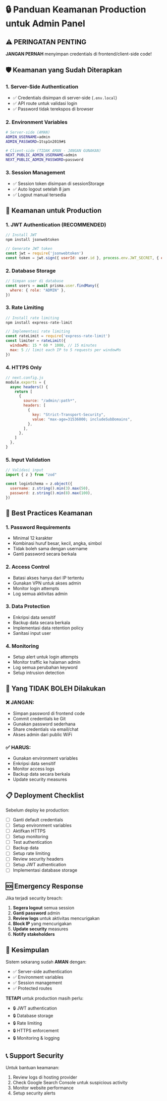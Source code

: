 # 🔒 Panduan Keamanan Production untuk Admin Panel

## ⚠️ **PERINGATAN PENTING**

**JANGAN PERNAH** menyimpan credentials di frontend/client-side code!

## 🛡️ **Keamanan yang Sudah Diterapkan**

### 1. **Server-Side Authentication**

- ✅ Credentials disimpan di server-side (`.env.local`)
- ✅ API route untuk validasi login
- ✅ Password tidak terekspos di browser

### 2. **Environment Variables**

```bash
# Server-side (AMAN)
ADMIN_USERNAME=admin
ADMIN_PASSWORD=1tsp1n2019#$

# Client-side (TIDAK AMAN - JANGAN GUNAKAN)
NEXT_PUBLIC_ADMIN_USERNAME=admin
NEXT_PUBLIC_ADMIN_PASSWORD=password
```

### 3. **Session Management**

- ✅ Session token disimpan di sessionStorage
- ✅ Auto logout setelah 8 jam
- ✅ Logout manual tersedia

## 🚀 **Keamanan untuk Production**

### 1. **JWT Authentication (RECOMMENDED)**

```javascript
// Install JWT
npm install jsonwebtoken

// Generate JWT token
const jwt = require('jsonwebtoken')
const token = jwt.sign({ userId: user.id }, process.env.JWT_SECRET, { expiresIn: '8h' })
```

### 2. **Database Storage**

```javascript
// Simpan user di database
const users = await prisma.user.findMany({
  where: { role: "ADMIN" },
})
```

### 3. **Rate Limiting**

```javascript
// Install rate limiting
npm install express-rate-limit

// Implementasi rate limiting
const rateLimit = require('express-rate-limit')
const limiter = rateLimit({
  windowMs: 15 * 60 * 1000, // 15 minutes
  max: 5 // limit each IP to 5 requests per windowMs
})
```

### 4. **HTTPS Only**

```javascript
// next.config.js
module.exports = {
  async headers() {
    return [
      {
        source: "/admin/:path*",
        headers: [
          {
            key: "Strict-Transport-Security",
            value: "max-age=31536000; includeSubDomains",
          },
        ],
      },
    ]
  },
}
```

### 5. **Input Validation**

```javascript
// Validasi input
import { z } from "zod"

const loginSchema = z.object({
  username: z.string().min(3).max(50),
  password: z.string().min(8).max(100),
})
```

## 🔐 **Best Practices Keamanan**

### 1. **Password Requirements**

- Minimal 12 karakter
- Kombinasi huruf besar, kecil, angka, simbol
- Tidak boleh sama dengan username
- Ganti password secara berkala

### 2. **Access Control**

- Batasi akses hanya dari IP tertentu
- Gunakan VPN untuk akses admin
- Monitor login attempts
- Log semua aktivitas admin

### 3. **Data Protection**

- Enkripsi data sensitif
- Backup data secara berkala
- Implementasi data retention policy
- Sanitasi input user

### 4. **Monitoring**

- Setup alert untuk login attempts
- Monitor traffic ke halaman admin
- Log semua perubahan keyword
- Setup intrusion detection

## 🚨 **Yang TIDAK BOLEH Dilakukan**

### ❌ **JANGAN:**

- Simpan password di frontend code
- Commit credentials ke Git
- Gunakan password sederhana
- Share credentials via email/chat
- Akses admin dari public WiFi

### ✅ **HARUS:**

- Gunakan environment variables
- Enkripsi data sensitif
- Monitor access logs
- Backup data secara berkala
- Update security measures

## 📋 **Deployment Checklist**

Sebelum deploy ke production:

- [ ] Ganti default credentials
- [ ] Setup environment variables
- [ ] Aktifkan HTTPS
- [ ] Setup monitoring
- [ ] Test authentication
- [ ] Backup data
- [ ] Setup rate limiting
- [ ] Review security headers
- [ ] Setup JWT authentication
- [ ] Implementasi database storage

## 🆘 **Emergency Response**

Jika terjadi security breach:

1. **Segera logout** semua session
2. **Ganti password** admin
3. **Review logs** untuk aktivitas mencurigakan
4. **Block IP** yang mencurigakan
5. **Update security** measures
6. **Notify stakeholders**

## 🎯 **Kesimpulan**

Sistem sekarang sudah **AMAN** dengan:

- ✅ Server-side authentication
- ✅ Environment variables
- ✅ Session management
- ✅ Protected routes

**TETAPI** untuk production masih perlu:

- 🔒 JWT authentication
- 🔒 Database storage
- 🔒 Rate limiting
- 🔒 HTTPS enforcement
- 🔒 Monitoring & logging

## 📞 **Support Security**

Untuk bantuan keamanan:

1. Review logs di hosting provider
2. Check Google Search Console untuk suspicious activity
3. Monitor website performance
4. Setup security alerts
